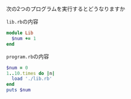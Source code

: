 次の2つのプログラムを実行するとどうなりますか

`lib.rb`の内容

```ruby
module Lib
  $num += 1
end
```

`program.rb`の内容

```ruby
$num = 0
1..10.times do |n|
  load './lib.rb'
end
puts $num
```
